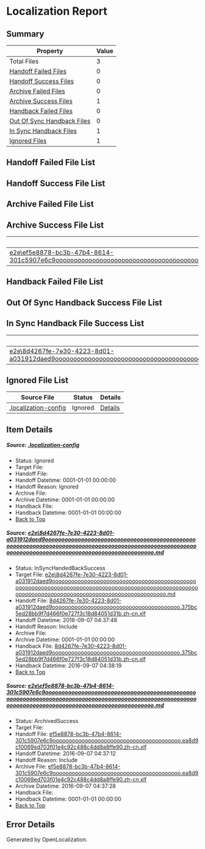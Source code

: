 # <a name='report-top'></a> Localization Report

## Summary
 Property | Value 
 -------- | ----- 
 Total Files | 3
[ Handoff Failed Files ](#handoff-failed-list)| 0
[ Handoff Success Files ](#handoff-success-list)| 0
[ Archive Failed Files ](#archive-failed-list)| 0
[ Archive Success Files ](#archive-success-list)| 1
[ Handback Failed Files ](#handback-failed-list)| 0
[ Out Of Sync Handback Files ](#outofsync-handback-success-list)| 0
[ In Sync Handback Files ](#insync-handback-success-list)| 1
[ Ignored Files ](#ignored-list)| 1

## <a name='handoff-failed-list'></a> Handoff Failed File List

## <a name='handoff-success-list'></a> Handoff Success File List

## <a name='archive-failed-list'></a> Archive Failed File List

## <a name='archive-success-list'></a> Archive Success File List
 Source File | Status | Details 
 ----------- | ------ | ------- 
 [e2e\ef5e8878-bc3b-47b4-8614-301c5907e6c9ooooooooooooooooooooooooooooooooooooooooooooooooooooooooooooooooooooooooooooooooooooooooooooooooooooooooooooooooooooooooooooooooooooooooooooooooooooo.md](https://github.com/OpenLocalizationTestOrg/ol-test0/blob/2193a97125619ab4a4d9961445d8fe83f0ed5e77/e2e/ef5e8878-bc3b-47b4-8614-301c5907e6c9ooooooooooooooooooooooooooooooooooooooooooooooooooooooooooooooooooooooooooooooooooooooooooooooooooooooooooooooooooooooooooooooooooooooooooooooooooooo.md) | ArchivedSuccess | [Details](#1e44d1e48a565f172eeab628d3b5e81e1aa447782)

## <a name='handback-failed-list'></a> Handback Failed File List

## <a name='outofsync-handback-success-list'></a> Out Of Sync Handback Success File List

## <a name='insync-handback-success-list'></a> In Sync Handback File Success List
 Source File | Status | Details 
 ----------- | ------ | ------- 
 [e2e\8d4267fe-7e30-4223-8d01-a031912daed9ooooooooooooooooooooooooooooooooooooooooooooooooooooooooooooooooooooooooooooooooooooooooooooooooooooooooooooooooooooooooooooooooooooooooooooooooooooo.md](https://github.com/OpenLocalizationTestOrg/ol-test0/blob/a617803c31e6af6b641c97ebb151e1dab799b58d/e2e/8d4267fe-7e30-4223-8d01-a031912daed9ooooooooooooooooooooooooooooooooooooooooooooooooooooooooooooooooooooooooooooooooooooooooooooooooooooooooooooooooooooooooooooooooooooooooooooooooooooo.md) | InSyncHandedBackSuccess | [Details](#8f95039c566ffabf2b85960d138f18977fda65381)

## <a name='ignored-list'></a> Ignored File List
 Source File | Status | Details 
 ----------- | ------ | ------- 
 [.localization-config](https://github.com/OpenLocalizationTestOrg/ol-test0/blob/a617803c31e6af6b641c97ebb151e1dab799b58d/.localization-config) | Ignored | [Details](#3d4f252ac210baf56311d7e97dcc2db10974dbd20)

## Item Details
##### <a name='3d4f252ac210baf56311d7e97dcc2db10974dbd20'></a> Source: [.localization-config](https://github.com/OpenLocalizationTestOrg/ol-test0/blob/a617803c31e6af6b641c97ebb151e1dab799b58d/.localization-config)
* Status: Ignored
* Target File: 
* Handoff File: 
* Handoff Datetime: 0001-01-01 00:00:00
* Handoff Reason: Ignored
* Archive File: 
* Archive Datetime: 0001-01-01 00:00:00
* Handback File: 
* Handback Datetime: 0001-01-01 00:00:00
* [Back to Top](#report-top)

##### <a name='8f95039c566ffabf2b85960d138f18977fda65381'></a> Source: [e2e\8d4267fe-7e30-4223-8d01-a031912daed9ooooooooooooooooooooooooooooooooooooooooooooooooooooooooooooooooooooooooooooooooooooooooooooooooooooooooooooooooooooooooooooooooooooooooooooooooooooo.md](https://github.com/OpenLocalizationTestOrg/ol-test0/blob/a617803c31e6af6b641c97ebb151e1dab799b58d/e2e/8d4267fe-7e30-4223-8d01-a031912daed9ooooooooooooooooooooooooooooooooooooooooooooooooooooooooooooooooooooooooooooooooooooooooooooooooooooooooooooooooooooooooooooooooooooooooooooooooooooo.md)
* Status: InSyncHandedBackSuccess
* Target File: [e2e\8d4267fe-7e30-4223-8d01-a031912daed9ooooooooooooooooooooooooooooooooooooooooooooooooooooooooooooooooooooooooooooooooooooooooooooooooooooooooooooooooooooooooooooooooooooooooooooooooooooo.md](https://github.com/OpenLocalizationTestOrg/ol-test0-zhcn/blob/88c22f59f88abb960cfe2a8c015a66444e077ed0/e2e/8d4267fe-7e30-4223-8d01-a031912daed9ooooooooooooooooooooooooooooooooooooooooooooooooooooooooooooooooooooooooooooooooooooooooooooooooooooooooooooooooooooooooooooooooooooooooooooooooooooo.md)
* Handoff File: [8d4267fe-7e30-4223-8d01-a031912daed9oooooooooooooooooooooooooooooooooooooooo.375bc5ed28bb9f7d466f0e727f3c18d84051d31b.zh-cn.xlf](https://github.com/OpenLocalizationTestOrg/ol-test0-handoff/blob/8c9fc46f0016b7ad17a68ea720753264b72c0b9e/ol-handoff/OpenLocalizationTestOrg/ol-test0-zhcn/ci/ht/8d4267fe-7e30-4223-8d01-a031912daed9oooooooooooooooooooooooooooooooooooooooo.375bc5ed28bb9f7d466f0e727f3c18d84051d31b.zh-cn.xlf)
* Handoff Datetime: 2016-09-07 04:37:48
* Handoff Reason: Include
* Archive File: 
* Archive Datetime: 0001-01-01 00:00:00
* Handback File: [8d4267fe-7e30-4223-8d01-a031912daed9oooooooooooooooooooooooooooooooooooooooo.375bc5ed28bb9f7d466f0e727f3c18d84051d31b.zh-cn.xlf](https://github.com/OpenLocalizationTestOrg/ol-test0-handback/blob/4b2b43d3f8d9dfa70569b6f640eecbc74f4c8d09/ol-handback/OpenLocalizationTestOrg/ol-test0-zhcn/ci/ht/8d4267fe-7e30-4223-8d01-a031912daed9oooooooooooooooooooooooooooooooooooooooo.375bc5ed28bb9f7d466f0e727f3c18d84051d31b.zh-cn.xlf)
* Handback Datetime: 2016-09-07 04:38:19
* [Back to Top](#report-top)

##### <a name='1e44d1e48a565f172eeab628d3b5e81e1aa447782'></a> Source: [e2e\ef5e8878-bc3b-47b4-8614-301c5907e6c9ooooooooooooooooooooooooooooooooooooooooooooooooooooooooooooooooooooooooooooooooooooooooooooooooooooooooooooooooooooooooooooooooooooooooooooooooooooo.md](https://github.com/OpenLocalizationTestOrg/ol-test0/blob/2193a97125619ab4a4d9961445d8fe83f0ed5e77/e2e/ef5e8878-bc3b-47b4-8614-301c5907e6c9ooooooooooooooooooooooooooooooooooooooooooooooooooooooooooooooooooooooooooooooooooooooooooooooooooooooooooooooooooooooooooooooooooooooooooooooooooooo.md)
* Status: ArchivedSuccess
* Target File: 
* Handoff File: [ef5e8878-bc3b-47b4-8614-301c5907e6c9oooooooooooooooooooooooooooooooooooooooo.ea8d9c10069ed703f01e4c92c488c4dd8a8ffe90.zh-cn.xlf](https://github.com/OpenLocalizationTestOrg/ol-test0-handoff/blob/201d3d71e6e93f51e8ec083dc25fb1502b4004f3/ol-handoff/OpenLocalizationTestOrg/ol-test0-zhcn/ci/ht/ef5e8878-bc3b-47b4-8614-301c5907e6c9oooooooooooooooooooooooooooooooooooooooo.ea8d9c10069ed703f01e4c92c488c4dd8a8ffe90.zh-cn.xlf)
* Handoff Datetime: 2016-09-07 04:37:12
* Handoff Reason: Include
* Archive File: [ef5e8878-bc3b-47b4-8614-301c5907e6c9oooooooooooooooooooooooooooooooooooooooo.ea8d9c10069ed703f01e4c92c488c4dd8a8ffe90.zh-cn.xlf](https://github.com/OpenLocalizationTestOrg/ol-test0-handoff/blob/1930c9edb27fb72ae26374384efc6d6039792965/ol-archive/OpenLocalizationTestOrg/ol-test0-zhcn/ci/ht/ef5e8878-bc3b-47b4-8614-301c5907e6c9oooooooooooooooooooooooooooooooooooooooo.ea8d9c10069ed703f01e4c92c488c4dd8a8ffe90.zh-cn.xlf)
* Archive Datetime: 2016-09-07 04:37:28
* Handback File: 
* Handback Datetime: 0001-01-01 00:00:00
* [Back to Top](#report-top)


## Error Details

Generated by OpenLocalization.
